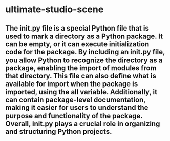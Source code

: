 # ultimate-studio-scene
 
## The __init__.py file is a special Python file that is used to mark a directory as a Python package. It can be empty, or it can execute initialization code for the package. By including an __init__.py file, you allow Python to recognize the directory as a package, enabling the import of modules from that directory. This file can also define what is available for import when the package is imported, using the __all__ variable. Additionally, it can contain package-level documentation, making it easier for users to understand the purpose and functionality of the package. Overall, __init__.py plays a crucial role in organizing and structuring Python projects.
